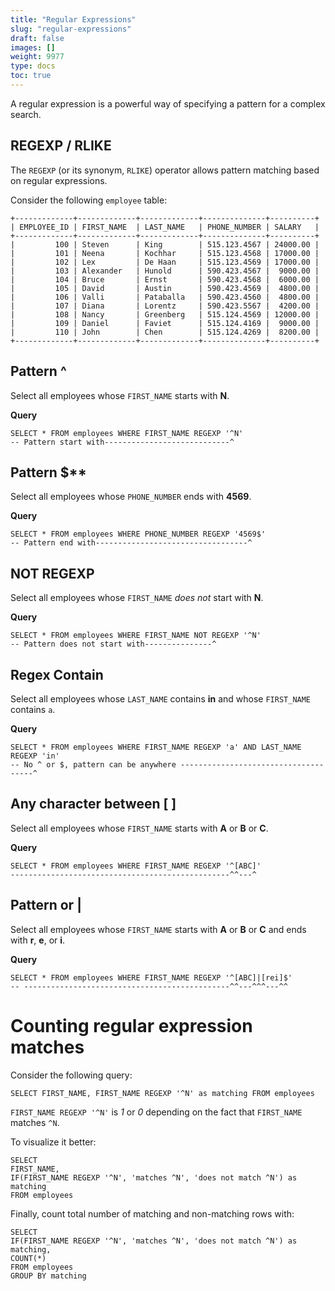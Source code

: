 ```yaml
---
title: "Regular Expressions"
slug: "regular-expressions"
draft: false
images: []
weight: 9977
type: docs
toc: true
---
```


A regular expression is a powerful way of specifying a pattern for a complex search.

## REGEXP / RLIKE
The `REGEXP` (or its synonym, `RLIKE`) operator allows pattern matching based on regular expressions. 

Consider the following `employee` table:

    +-------------+-------------+-------------+--------------+----------+
    | EMPLOYEE_ID | FIRST_NAME  | LAST_NAME   | PHONE_NUMBER | SALARY   |
    +-------------+-------------+-------------+--------------+----------+
    |         100 | Steven      | King        | 515.123.4567 | 24000.00 |
    |         101 | Neena       | Kochhar     | 515.123.4568 | 17000.00 |
    |         102 | Lex         | De Haan     | 515.123.4569 | 17000.00 |
    |         103 | Alexander   | Hunold      | 590.423.4567 |  9000.00 |
    |         104 | Bruce       | Ernst       | 590.423.4568 |  6000.00 |
    |         105 | David       | Austin      | 590.423.4569 |  4800.00 |
    |         106 | Valli       | Pataballa   | 590.423.4560 |  4800.00 |
    |         107 | Diana       | Lorentz     | 590.423.5567 |  4200.00 |
    |         108 | Nancy       | Greenberg   | 515.124.4569 | 12000.00 |
    |         109 | Daniel      | Faviet      | 515.124.4169 |  9000.00 |
    |         110 | John        | Chen        | 515.124.4269 |  8200.00 |
    +-------------+-------------+-------------+--------------+----------+

## Pattern ^

Select all employees whose `FIRST_NAME` starts with **N**.

**Query**

    SELECT * FROM employees WHERE FIRST_NAME REGEXP '^N'
    -- Pattern start with----------------------------^

## Pattern $**

Select all employees whose `PHONE_NUMBER` ends with **4569**.

**Query**

    SELECT * FROM employees WHERE PHONE_NUMBER REGEXP '4569$'
    -- Pattern end with----------------------------------^

## NOT REGEXP

Select all employees whose `FIRST_NAME` _does not_ start with **N**.

**Query**

    SELECT * FROM employees WHERE FIRST_NAME NOT REGEXP '^N'
    -- Pattern does not start with---------------^

## Regex Contain

Select all employees whose `LAST_NAME` contains **in** and whose `FIRST_NAME` contains `a`.

**Query**

    SELECT * FROM employees WHERE FIRST_NAME REGEXP 'a' AND LAST_NAME REGEXP 'in'
    -- No ^ or $, pattern can be anywhere -------------------------------------^

## Any character between [ ]

Select all employees whose `FIRST_NAME` starts with **A** or **B** or **C**.

**Query**

    SELECT * FROM employees WHERE FIRST_NAME REGEXP '^[ABC]'
    -------------------------------------------------^^---^

## Pattern or |

Select all employees whose `FIRST_NAME` starts with **A** or **B** or **C** and ends with **r**, **e**, or **i**.

**Query**

    SELECT * FROM employees WHERE FIRST_NAME REGEXP '^[ABC]|[rei]$'
    -- ----------------------------------------------^^---^^^---^^

# Counting regular expression matches

Consider the following query:

    SELECT FIRST_NAME, FIRST_NAME REGEXP '^N' as matching FROM employees

`FIRST_NAME REGEXP '^N'` is _1_ or _0_ depending on the fact that `FIRST_NAME` matches `^N`.

To visualize it better:

    SELECT 
    FIRST_NAME, 
    IF(FIRST_NAME REGEXP '^N', 'matches ^N', 'does not match ^N') as matching 
    FROM employees

Finally, count total number of matching and non-matching rows with:

    SELECT
    IF(FIRST_NAME REGEXP '^N', 'matches ^N', 'does not match ^N') as matching,
    COUNT(*) 
    FROM employees 
    GROUP BY matching




